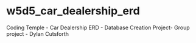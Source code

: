 # w5d5_car_dealership_erd
Coding Temple - Car Dealership ERD - Database Creation Project- Group project - Dylan Cutsforth
